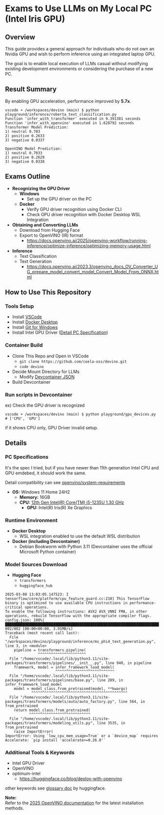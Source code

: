 # Exams to Use LLMs on My Local PC (Intel Iris GPU)

## Overview

This guide provides a general approach for individuals who do not own an Nvidia GPU and wish to perform inference using an integrated laptop GPU.

The goal is to enable local execution of LLMs casual without modifying existing development environments or considering the purchase of a new PC.

## Result Summary

By enabling GPU acceleration, performance improved by **5.7x**.

```
vscode ➜ /workspaces/devino (main) $ python playground/inference/roberta_text_classification.py
Function 'infer_with_transformer' executed in 9.391381 seconds
Function 'infer_with_openvino' executed in 1.628792 seconds
Transformer Model Prediction:
1) neutral 0.703
2) positive 0.2633
3) negative 0.0337

OpenVINO Model Prediction:
1) neutral 0.7033
2) positive 0.2629
3) negative 0.0338
```

## Exams Outline

* **Recognizing the GPU Driver**
  * **Windows**
    * Set up the GPU driver on the PC
  * **Docker**
    * Verify GPU driver recognition using Docker CLI
    * Check GPU driver recognition with Docker Desktop WSL Integration
* **Obtaining and Converting LLMs**
  * Download from Hugging Face
  * Export to OpenVINO (IR) format
    * https://docs.openvino.ai/2025/openvino-workflow/running-inference/optimize-inference/optimizing-memory-usage.html
* **Inference**
  * Text Classification
  * Text Generation
    * https://docs.openvino.ai/2023.3/openvino_docs_OV_Converter_UG_prepare_model_convert_model_Convert_Model_From_ONNX.html

## How to Use This Repository

### Tools Setup
* Install [VSCode](https://code.visualstudio.com/)
* Install [Docker Desktop](https://www.docker.com/get-started/)
* Install [Git for Windows](https://git-scm.com/downloads/win)
* Install Intel GPU Driver ([Detail PC Specification](?tab=readme-ov-file#pc-specifications))

### Container Build
* Clone This Repo and Open in VSCode
  * ```git clone https://github.com/coela-oss/devino.git```
  * ```code devino```
* Decide Mount Directory for LLMs
  * Modify [Devcontainer JSON](.devcontainer/devcontainer.json)
* Build Devcontainer

### Run scripts in Devcontainer

ex) Check the GPU driver is recognized

```
vscode ➜ /workspaces/devino (main) $ python playground/gpu_devices.py 
# ['CPU', 'GPU']
```

if it shows CPU only, GPU Driver invalid setup. 

## Details

### PC Specifications

It's the spec I tried, but if you have newer than 11th generation Intel CPU and GPU emdebed, it should work the same.

Detail compatibility can see [openvino/system-requirements](https://docs.openvino.ai/2025/about-openvino/release-notes-openvino/system-requirements.html)

* **OS:** Windows 11 Home 24H2
    * **Memory:** 16GB
    * **CPU:** [12th Gen Intel(R) Core(TM) i5-1235U 1.30 GHz](https://www.intel.com/content/www/us/en/products/sku/226261/intel-core-i51235u-processor-12m-cache-up-to-4-40-ghz/specifications.html)
        * **GPU:** Intel(R) Iris(R) Xe Graphics

### Runtime Environment

* **Docker Desktop**
    * WSL integration enabled to use the default WSL distribution
* **Docker (including Devcontainer)**
    * Debian Bookworm with Python 3.11 (Devcontainer uses the official Microsoft Python container)

### Model Sources Download

* **Hugging Face**
  * `transformers`
  * `huggingface_hub`

```
2025-03-08 13:03:05.147523: I tensorflow/core/platform/cpu_feature_guard.cc:210] This TensorFlow binary is optimized to use available CPU instructions in performance-critical operations.
To enable the following instructions: AVX2 AVX_VNNI FMA, in other operations, rebuild TensorFlow with the appropriate compiler flags.
config.json: 100%|██████████████████████████████████████████████████████████████████████████████████████████████████████████████████████████████████████| 802/802 [00:00<00:00, 3.91MB/s]
Traceback (most recent call last):
  File "/workspaces/devino/playground/inference/ms_phi4_text_generation.py", line 3, in <module>
    pipeline = transformers.pipeline(
               ^^^^^^^^^^^^^^^^^^^^^^
  File "/home/vscode/.local/lib/python3.11/site-packages/transformers/pipelines/__init__.py", line 940, in pipeline
    framework, model = infer_framework_load_model(
                       ^^^^^^^^^^^^^^^^^^^^^^^^^^^
  File "/home/vscode/.local/lib/python3.11/site-packages/transformers/pipelines/base.py", line 289, in infer_framework_load_model
    model = model_class.from_pretrained(model, **kwargs)
            ^^^^^^^^^^^^^^^^^^^^^^^^^^^^^^^^^^^^^^^^^^^^
  File "/home/vscode/.local/lib/python3.11/site-packages/transformers/models/auto/auto_factory.py", line 564, in from_pretrained
    return model_class.from_pretrained(
           ^^^^^^^^^^^^^^^^^^^^^^^^^^^^
  File "/home/vscode/.local/lib/python3.11/site-packages/transformers/modeling_utils.py", line 3535, in from_pretrained
    raise ImportError(
ImportError: Using `low_cpu_mem_usage=True` or a `device_map` requires Accelerate: `pip install 'accelerate>=0.26.0'`
```


### Additional Tools & Keywords

* Intel GPU Driver
* OpenVINO
* optimum-intel
  * https://huggingface.co/blog/deploy-with-openvino

other keywords see [glossary doc](https://huggingface.co/docs/transformers/main/en/glossary) by huggingface.

**Note:**  
Refer to the [2025 OpenVINO documentation](https://docs.openvino.ai/2025/index.html) for the latest installation methods.

